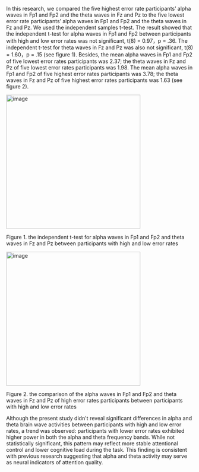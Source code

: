 In this research, we compared the five highest error rate participants’ alpha waves in Fp1 and Fp2 and the theta waves in Fz and Pz to the five lowest error rate participants’ alpha waves in Fp1 and Fp2 and the theta waves in Fz and Pz. We used the independent samples t-test. The result showed that the independent t-test for alpha waves in Fp1 and Fp2 between participants with high and low error rates was not significant, t(8) = 0.97，p = .36. The independent t-test for theta waves in Fz and Pz was also not significant, t(8) = 1.60，p = .15 (see figure 1). Besides, the mean alpha waves in Fp1 and Fp2 of five lowest error rates participants was 2.37; the theta waves in Fz and Pz of five lowest error rates participants was 1.98. The mean alpha waves in Fp1 and Fp2 of five highest error rates participants was 3.78; the theta waves in Fz and Pz of five highest error rates participants was 1.63 (see figure 2). 

<img width="361" alt="image" src="https://github.com/user-attachments/assets/48b55f55-a17b-45ff-909f-2cc52dc5302e" />

Figure 1. the independent t-test for alpha waves in Fp1 and Fp2 and theta waves in Fz and Pz between participants with high and low error rates

<img width="361" alt="image" src="https://github.com/user-attachments/assets/05c3ff73-97e4-4235-a3b0-92717b880fe0" />

Figure 2. the comparison of the alpha waves in Fp1 and Fp2 and theta waves in Fz and Pz of high error rates participants between participants with high and low error rates

Although the present study didn't reveal significant differences in alpha and theta brain wave activities between participants with high and low error rates, a trend was observed: participants with lower error rates exhibited higher power in both the alpha and theta frequency bands. While not statistically significant, this pattern may reflect more stable attentional control and lower cognitive load during the task. This finding is consistent with previous research suggesting that alpha and theta activity may serve as neural indicators of attention quality.
